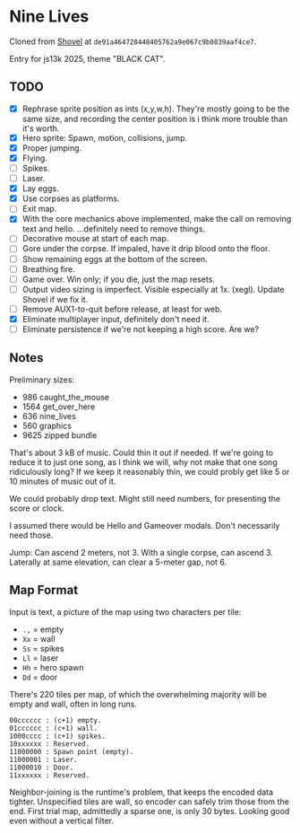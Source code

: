 # Nine Lives

Cloned from [Shovel](https://github.com/aksommerville/shovel) at `de91a464728448405762a9e067c9b0839aaf4ce7`.

Entry for js13k 2025, theme "BLACK CAT".

## TODO

- [x] Rephrase sprite position as ints (x,y,w,h). They're mostly going to be the same size, and recording the center position is i think more trouble than it's worth.
- [x] Hero sprite: Spawn, motion, collisions, jump.
- [x] Proper jumping.
- [x] Flying.
- [ ] Spikes.
- [ ] Laser.
- [x] Lay eggs.
- [x] Use corpses as platforms.
- [ ] Exit map.
- [x] With the core mechanics above implemented, make the call on removing text and hello. ...definitely need to remove things.
- [ ] Decorative mouse at start of each map.
- [ ] Gore under the corpse. If impaled, have it drip blood onto the floor.
- [ ] Show remaining eggs at the bottom of the screen.
- [ ] Breathing fire.
- [ ] Game over. Win only; if you die, just the map resets.
- [ ] Output video sizing is imperfect. Visible especially at 1x. (xegl). Update Shovel if we fix it.
- [ ] Remove AUX1-to-quit before release, at least for web.
- [x] Eliminate multiplayer input, definitely don't need it.
- [ ] Eliminate persistence if we're not keeping a high score. Are we?

## Notes

Preliminary sizes:
 -  986 caught_the_mouse
 - 1564 get_over_here
 -  636 nine_lives
 -  560 graphics
 - 9625 zipped bundle

That's about 3 kB of music. Could thin it out if needed.
If we're going to reduce it to just one song, as I think we will, why not make that one song ridiculously long?
If we keep it reasonably thin, we could probly get like 5 or 10 minutes of music out of it.

We could probably drop text. Might still need numbers, for presenting the score or clock.

I assumed there would be Hello and Gameover modals. Don't necessarily need those.

Jump: Can ascend 2 meters, not 3. With a single corpse, can ascend 3.
Laterally at same elevation, can clear a 5-meter gap, not 6.

## Map Format

Input is text, a picture of the map using two characters per tile:
 - `.,` = empty
 - `Xx` = wall
 - `Ss` = spikes
 - `Ll` = laser
 - `Hh` = hero spawn
 - `Dd` = door

There's 220 tiles per map, of which the overwhelming majority will be empty and wall, often in long runs.

```
00cccccc : (c+1) empty.
01cccccc : (c+1) wall.
1000cccc : (c+1) spikes.
10xxxxxx : Reserved.
11000000 : Spawn point (empty).
11000001 : Laser.
11000010 : Door.
11xxxxxx : Reserved.
```

Neighbor-joining is the runtime's problem, that keeps the encoded data tighter.
Unspecified tiles are wall, so encoder can safely trim those from the end.
First trial map, admittedly a sparse one, is only 30 bytes. Looking good even without a vertical filter.
